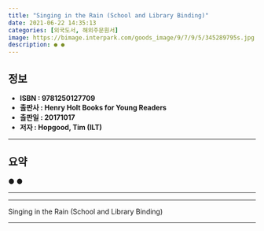 ```yaml
---
title: "Singing in the Rain (School and Library Binding)"
date: 2021-06-22 14:35:13
categories: [외국도서, 해외주문원서]
image: https://bimage.interpark.com/goods_image/9/7/9/5/345289795s.jpg
description: ● ●
---
```


## **정보**

- **ISBN : 9781250127709**
- **출판사 : Henry Holt Books for Young Readers**
- **출판일 : 20171017**
- **저자 : Hopgood, Tim (ILT)**

------



## **요약**

●  ●  

------



------


Singing in the Rain (School and Library Binding) 

------


